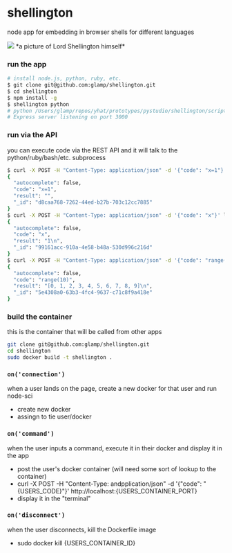 shellington
=============
node app for embedding in browser shells for different languages


<img src="http://fc03.deviantart.net/fs11/i/2006/166/9/4/Monocle_Man_by_SenorDoom.jpg">
*a picture of Lord Shellington himself*

### run the app
```bash
# install node.js, python, ruby, etc.
$ git clone git@github.com:glamp/shellington.git
$ cd shellington
$ npm install -g
$ shellington python
# python /Users/glamp/repos/yhat/prototypes/pystudio/shellington/scripts/main.py c5c20a78-cd70-43aa-b396-552286e22621
# Express server listening on port 3000
```

### run via the API
you can execute code via the REST API and it will talk to the python/ruby/bash/etc. subprocess
```bash
$ curl -X POST -H "Content-Type: application/json" -d '{"code": "x=1"}' localhost:3000/
{
  "autocomplete": false,
  "code": "x=1",
  "result": "",
  "_id": "d8caa768-7262-44ed-b27b-703c12cc7885"
}
$ curl -X POST -H "Content-Type: application/json" -d '{"code": "x"}' localhost:3000/
{
  "autocomplete": false,
  "code": "x",
  "result": "1\n",
  "_id": "99161acc-910a-4e58-b48a-530d996c216d"
}
$ curl -X POST -H "Content-Type: application/json" -d '{"code": "range(10)"}' localhost:3000/
{
  "autocomplete": false,
  "code": "range(10)",
  "result": "[0, 1, 2, 3, 4, 5, 6, 7, 8, 9]\n",
  "_id": "5e4308a0-63b3-4fc4-9637-c71c8f9a418e"
}
```

### build the container
this is the container that will be called from other apps

```bash
git clone git@github.com:glamp/shellington.git
cd shellington
sudo docker build -t shellington .
```

### `on('connection')`
when a user lands on the page, create a new docker for that user
and run node-sci

- create new docker
- assingn to tie user/docker

### `on('command')`
when the user inputs a command, execute it in their docker and display
it in the app

- post the user's docker container (will need some sort of lookup to
the container)
- curl -X POST -H "Content-Type: andpplication/json" -d '{"code":
"{USERS_CODE}"}' http://localhost:{USERS_CONTAINER_PORT}
- display it in the "terminal"


### `on('disconnect')`
when the user disconnects, kill the Dockerfile image

- sudo docker kill {USERS_CONTAINER_ID}

